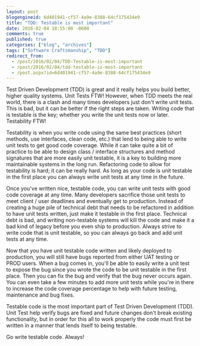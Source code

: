 ```yaml
---
layout: post
blogengineid: 6d401941-cf57-4a9e-8388-64cf175434e9
title: "TDD: Testable is most important"
date: 2016-02-04 18:55:00 -0600
comments: true
published: true
categories: ["blog", "archives"]
tags: ["Software Craftsmanship", "TDD"]
redirect_from: 
  - /post/2016/02/04/TDD-Testable-is-most-important
  - /post/2016/02/04/tdd-testable-is-most-important
  - /post.aspx?id=6d401941-cf57-4a9e-8388-64cf175434e9
---
```

<!-- more -->
<p>Test Driven Development (TDD) is great and it really helps you build better, higher quality systems. Unit Tests FTW! However, when TDD meets the real world, there is a clash and many times developers just don't write unit tests. This is bad, but it can be better if the right steps are taken. Writing code that is testable is the key; whether you write the unit tests now or later. Testability FTW!</p>
<p>Testability is when you write code using the same best practices (short methods, use interfaces, clean code, etc.) that lend to being able to write unit tests to get good code coverage. While it can take quite a bit of practice to be able to design class / interface structures and method signatures that are more easily unit testable, it is a key to building more maintainable systems in the long run. Refactoring code to allow for testability is hard; it can be really hard. As long as your code is unit testable in the first place you can always write unit tests at any time in the future.</p>
<p>Once you've written nice, testable code, you can write unit tests with good code coverage at any time. Many developers sacrifice those unit tests to meet client / user deadlines and eventually get to production. Instead of creating a huge pile of technical debt that needs to be refactored in addition to have unit tests written, just make it testable in the first place. Technical debt is bad, and writing non-testable systems will kill the code and make it a bad kind of legacy before you even ship to production. Always strive to write code that is unit testable, so you can always go back and add unit tests at any time.</p>
<p>Now that you have unit testable code written and likely deployed to production, you will still have bugs reported from either UAT testing or PROD users. When a bug comes in, you'll be able to easily write a unit test to expose the bug since you wrote the code to be unit testable in the first place. Then you can fix the bug and verify that the bug never occurs again. You can even take a few minutes to add more unit tests while you're in there to increase the code coverage percentage to help with future testing, maintenance and bug fixes.</p>
<p>Testable code is the most important part of Test Driven Development (TDD). Unit Test help verify bugs are fixed and future changes don't break existing functionality, but in order for this all to work properly the code must first be written in a manner that lends itself to being testable.</p>
<p>Go write testable code. Always!</p>
